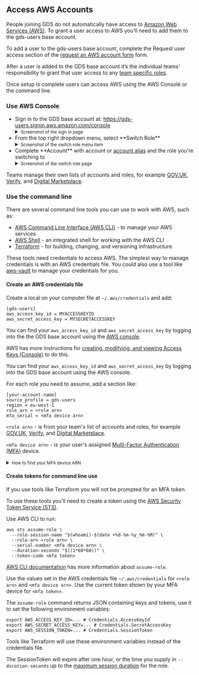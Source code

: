 ## Access AWS Accounts

People joining GDS do not automatically have access to [Amazon Web Services (AWS)][]. To grant a user access to AWS you’ll need to add them to the gds-users base account.

To add a user to the gds-users base account, complete the Request user access section of the [request an AWS account form][] form.

After a user is added to the GDS base account it’s the individual teams’ responsibility to grant that user access to any [team specific roles][].

Once setup is complete users can access AWS using the AWS Console or the command line.

### Use AWS Console

<ul>
  <li>
    Sign in to the GDS base account at:
    <a href="https://gds-users.signin.aws.amazon.com/console">https://gds-users.signin.aws.amazon.com/console</a>
    <details>
      <summary><small>Screenshot of the sign in page</small></summary>
      <img src="/images/aws-base-account-signin-form.png" alt="Screenshot of the sign in page">
    </details>
  </li>
  <li>
    From the top right dropdown menu, select **Switch Role**
    <details>
      <summary><small>Screenshot of the switch role menu item</small></summary>
      <img src="/images/aws-switch-role-menu.png" alt="Screenshot of the sign in page">
    </details>
  </li>
  <li>
    Complete **Account** with account or <a href="https://docs.aws.amazon.com/IAM/latest/UserGuide/console_account-alias.html#AboutAccountAlias">account alias</a> and the role you're switching to
    <details>
      <summary><small>Screenshot of the switch role page</small></summary>
      <img src="/images/aws-switch-role-form.png" alt="Screenshot of the sign in page">
    </details>
  </li>
</ul>

Teams manage their own lists of accounts and roles, for example [GOV.UK](https://github.com/alphagov/govuk-aws-data/blob/master/docs/govuk-aws-accounts.md),
[Verify](https://github.com/alphagov/verify-blackbox-passwords/blob/master/aws-accounts.info),
and [Digital Marketplace](https://alphagov.github.io/digitalmarketplace-manual/aws-accounts.html#available-roles).

###  Use the command line

There are several command line tools you can use to work with AWS, such as:

* [AWS Command Line Interface (AWS CLI)][] - to manage your AWS services
* [AWS Shell][] - an integrated shell for working with the AWS CLI
* [Terraform][] - for building, changing, and versioning infrastructure

These tools need credentials to access AWS. The simplest way to manage credentials is with an AWS credentials file. You could also use a tool like [aws-vault][] to manage your credentials for you.

#### Create an AWS credentials file

Create a local on your computer file at `~/.aws/credentials` and add:

```
[gds-users]
aws_access_key_id = MYACCESSKEYID
aws_secret_access_key = MYSECRETACCESSKEY
```

You can find your `aws_access_key_id` and `aws_secret_access_key` by logging into the the GDS base account using the [AWS console][].

AWS has more instructions for [creating, modifying, and viewing Access Keys (Console)][] to do this.

You can find your `aws_access_key_id` and `aws_secret_access_key` by logging into the GDS base account using the AWS console.

For each role you need to assume, add a section like:

```
[your-account-name]
source_profile = gds-users
region = eu-west-1
role_arn = <role arn>
mfa_serial = <mfa device arn>
```

`<role arn>` - is from your team's list of accounts and roles, for example [GOV.UK](https://github.com/alphagov/govuk-aws-data/blob/master/docs/govuk-aws-accounts.md),
[Verify](https://github.com/alphagov/verify-blackbox-passwords/blob/master/aws-accounts.info),
and [Digital Marketplace](https://alphagov.github.io/digitalmarketplace-manual/aws-accounts.html#available-roles).

`<mfa device arn>` - is your user's assigned [Multi-Factor Authentication (MFA)][] device.

<details>
  <summary><small>How to find your MFA device ARN</small></summary>
  <li>sign into the GDS base account using the AWS console</li>
  <li>navigate to **IAM** > **Users** > `$your-user`</li>
  <li>select the **Security credentials** tab</li>
  <li>look for the **Assigned MFA device**</li>
  </ul>
</details>

#### Create tokens for command line use

If you use tools like Terraform you will not be prompted for an MFA token.

To use these tools you’ll need to create a token using the [AWS Security Token Service (STS)][].

Use AWS CLI to run:

```
aws sts assume-role \
  --role-session-name "$(whoami)-$(date +%d-%m-%y_%H-%M)" \
  --role-arn <role arn> \
  --serial-number <mfa device arn> \
  --duration-seconds "$((1*60*60))" \
  --token-code <mfa token>
```

[AWS CLI documentation][] has more information about `assume-role`.

Use the values set in the AWS credentials file `~/.aws/credentials` for `<role arn>` and `<mfa device arn>`. Use the current token shown by your MFA device for `<mfa token>`.

The `assume-role` command returns JSON containing keys and tokens, use it
to set the following environment variables:

```
export AWS_ACCESS_KEY_ID=... # Credentials.AccessKeyId
export AWS_SECRET_ACCESS_KEY=... # Credentials.SecretAccessKey
export AWS_SESSION_TOKEN=... # Credentials.SessionToken
```

Tools like Terraform will use these environment variables instead of the
credentials file.

The SessionToken will expire after one hour, or the time you
supply in <nobr>`--duration-seconds`</nobr> up to the [maximum session duration][] for the role.

[Amazon Web Services (AWS)]: https://aws.amazon.com/
[process called assuming roles]: https://docs.aws.amazon.com/IAM/latest/UserGuide/id_roles_use_switch-role-console.html
[request an AWS account form]: https://gds-request-an-aws-account.cloudapps.digital/
[AWS Command Line Interface (AWS CLI)]: https://aws.amazon.com/cli/
[AWS Shell]: https://github.com/awslabs/aws-shell
[Terraform]: https://www.terraform.io/
[AWS console]: https://gds-users.signin.aws.amazon.com/console
[creating, modifying, and viewing Access Keys (Console)]: https://docs.aws.amazon.com/IAM/latest/UserGuide/id_credentials_access-keys.html#Using_CreateAccessKey
[Multi-Factor Authentication (MFA)]: https://aws.amazon.com/iam/details/mfa/
[Terraform]: https://www.terraform.io/
[AWS Security Token Service (STS)]: https://docs.aws.amazon.com/STS/latest/APIReference/Welcome.html
[AWS CLI]: https://aws.amazon.com/cli/
[AWS CLI documentation]: https://docs.aws.amazon.com/cli/latest/reference/sts/assume-role.html
[Creating an AWS credentials file]: #creating-an-aws-credentials-file
[aws-vault]: https://github.com/99designs/aws-vault
[maximum session duration]: https://docs.aws.amazon.com/IAM/latest/UserGuide/id_roles_use.html#id_roles_use_view-role-max-session
[team specific roles]: https://docs.aws.amazon.com/IAM/latest/UserGuide/id_roles_use_switch-role-console.html
